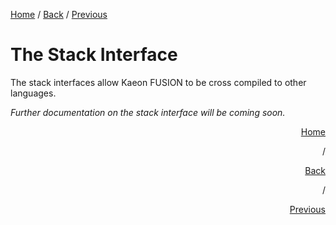[Home](https://github.com/Gallery-of-Kaeon/Kaeon-FUSION/tree/master/Kaeon%20FUSION/Documentation/README.md) /
[Back](https://github.com/Gallery-of-Kaeon/Kaeon-FUSION/tree/master/Kaeon%20FUSION/Documentation/README.md) /
[Previous](https://github.com/Gallery-of-Kaeon/Kaeon-FUSION/tree/master/Kaeon%20FUSION/Documentation/3%20-%20Standard%20Interface/1%20-%20Super%20Mode/README.md)

# The Stack Interface

The stack interfaces allow Kaeon FUSION to be cross compiled to other languages.

_Further documentation on the stack interface will be coming soon._

<div align="right">

<a href="https://github.com/Gallery-of-Kaeon/Kaeon-FUSION/tree/master/Kaeon%20FUSION/Documentation/README.md">Home</a><p> / </p>
<a href="https://github.com/Gallery-of-Kaeon/Kaeon-FUSION/tree/master/Kaeon%20FUSION/Documentation/README.md">Back</a><p> / </p>
<a href="https://github.com/Gallery-of-Kaeon/Kaeon-FUSION/tree/master/Kaeon%20FUSION/Documentation/3%20-%20Standard%20Interface/1%20-%20Super%20Mode/README.md">Previous</a>

</div>